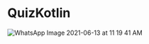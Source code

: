 # QuizKotlin

![WhatsApp Image 2021-06-13 at 11 19 41 AM](https://user-images.githubusercontent.com/55083861/121796802-6551e480-cc39-11eb-9153-ed8c1352308d.jpeg)
